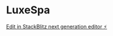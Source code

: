 # LuxeSpa

[Edit in StackBlitz next generation editor ⚡️](https://stackblitz.com/~/github.com/qbanito/LuxeSpa)